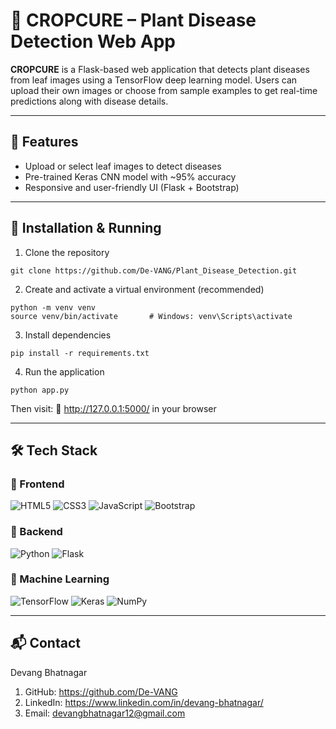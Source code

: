 # 🌿 CROPCURE – Plant Disease Detection Web App

**CROPCURE** is a Flask-based web application that detects plant diseases from leaf images using a TensorFlow deep learning model. Users can upload their own images or choose from sample examples to get real-time predictions along with disease details.

---

## 🚀 Features

- Upload or select leaf images to detect diseases
- Pre-trained Keras CNN model with ~95% accuracy
- Responsive and user-friendly UI (Flask + Bootstrap)

---

## 🔧 Installation & Running
1. Clone the repository
```
git clone https://github.com/De-VANG/Plant_Disease_Detection.git
```
2. Create and activate a virtual environment (recommended)
```
python -m venv venv
source venv/bin/activate       # Windows: venv\Scripts\activate
```
3. Install dependencies
```
pip install -r requirements.txt
```
4. Run the application
```
python app.py
```
Then visit:
📍 http://127.0.0.1:5000/ in your browser

---

 ## 🛠️ Tech Stack

### 🔹 Frontend
<p align="left">
  <img src="https://img.shields.io/badge/HTML5-E34F26?style=for-the-badge&logo=html5&logoColor=white" alt="HTML5" />
  <img src="https://img.shields.io/badge/CSS3-1572B6?style=for-the-badge&logo=css3&logoColor=white" alt="CSS3" />
  <img src="https://img.shields.io/badge/JavaScript-F7DF1E?style=for-the-badge&logo=javascript&logoColor=black" alt="JavaScript" />
  <img src="https://img.shields.io/badge/Bootstrap-7952B3?style=for-the-badge&logo=bootstrap&logoColor=white" alt="Bootstrap" />
</p>

### 🔹 Backend
<p align="left">
  <img src="https://img.shields.io/badge/Python-3776AB?style=for-the-badge&logo=python&logoColor=white" alt="Python" />
  <img src="https://img.shields.io/badge/Flask-000000?style=for-the-badge&logo=flask&logoColor=white" alt="Flask" />
</p>

### 🔹 Machine Learning
<p align="left">
  <img src="https://img.shields.io/badge/TensorFlow-FF6F00?style=for-the-badge&logo=tensorflow&logoColor=white" alt="TensorFlow" />
  <img src="https://img.shields.io/badge/Keras-D00000?style=for-the-badge&logo=keras&logoColor=white" alt="Keras" />
  <img src="https://img.shields.io/badge/Numpy-013243?style=for-the-badge&logo=numpy&logoColor=white" alt="NumPy" />
</p>

---

## 📬 Contact

Devang Bhatnagar
1. GitHub: https://github.com/De-VANG
2. LinkedIn: https://www.linkedin.com/in/devang-bhatnagar/
3. Email: devangbhatnagar12@gmail.com
